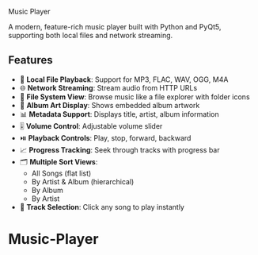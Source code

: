 Music Player

A modern, feature-rich music player built with Python and PyQt5, supporting both local files and network streaming.

## Features

- 🎵 **Local File Playback**: Support for MP3, FLAC, WAV, OGG, M4A
- 🌐 **Network Streaming**: Stream audio from HTTP URLs
- 📁 **File System View**: Browse music like a file explorer with folder icons
- 🎨 **Album Art Display**: Shows embedded album artwork
- 📊 **Metadata Support**: Displays title, artist, album information
- 🎚️ **Volume Control**: Adjustable volume slider
- ⏯️ **Playback Controls**: Play, stop, forward, backward
- 📈 **Progress Tracking**: Seek through tracks with progress bar
- 🗂️ **Multiple Sort Views**: 
  - All Songs (flat list)
  - By Artist & Album (hierarchical)
  - By Album
  - By Artist
- 🎯 **Track Selection**: Click any song to play instantly
# Music-Player
